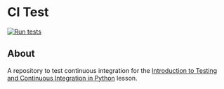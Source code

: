 # CI Test

[![Run tests](https://github.com/dingsheng-ong/dice/actions/workflows/pytest.yaml/badge.svg)](https://github.com/dingsheng-ong/dice/actions/workflows/pytest.yaml)


## About
A repository to test continuous integration for the [Introduction to Testing and Continuous Integration in Python](https://edbennett.github.io/python-testing-ci) lesson.
